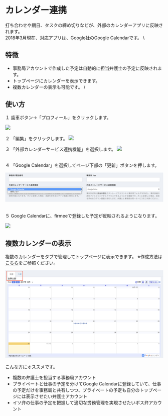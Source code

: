 # カレンダー連携

打ち合わせや期日、タスクの締め切りなどが、外部のカレンダーアプリに反映されます。\
2018年3月現在、対応アプリは、Google社のGoogle Calendarです。 \


## 特徴

* 事務局アカウントで作成した予定は自動的に担当弁護士の予定に反映されます。
* トップページにカレンダーを表示できます。
* 複数カレンダーの表示も可能です。 \


## 使い方

１ 歯車ボタン→「プロフィール」をクリックします。

![](../.gitbook/assets/プロフィールボタン.png)

２ 「編集」をクリックします。 ![](../.gitbook/assets/プロフィール編集.png)

３ 「外部カレンダーサービス連携機能」を選択します。 ![](../.gitbook/assets/カレンダー.png)

\
&#x20;４ 「Google Calendar」を選択してページ下部の「更新」ボタンを押します。

![](<../.gitbook/assets/スクリーンショット 2018-03-02 午後4.32.46.png>)

\
&#x20;５ Google Calendarに、firmeeで登録した予定が反映されるようになります。

![](../.gitbook/assets/Googleカレンダー表示例.png)

## 複数カレンダーの表示

複数のカレンダーをタブで管理してトップページに表示できます。 ※作成方法は[こちら](https://www.slideshare.net/DaisukeIgeta/tutorial-for-calendar)をご参照ください。

![](../.gitbook/assets/複数表示.png)

こんな方にオススメです。

* 複数の弁護士を担当する事務局アカウント
* プライベートと仕事の予定を分けてGoogle Calendarに登録していて、仕事の予定だけを事務局と共有しつつ、プライベートの予定も自分のトップページには表示させたい弁護士アカウント
* イソ弁の仕事の予定を把握して適切な労務管理を実現させたいボス弁アカウント
